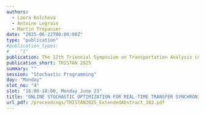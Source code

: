 ```yaml
---
authors:
  - Laura Kolcheva
  - Antoine Legrain
  - Martin Trépanier
date: "2025-06-22T00:00:00Z"
type: "publication"
#publication_types:
#  - "1"
publication: The 12th Triennial Symposium on Transportation Analysis conference
publication_short: TRISTAN 2025
summary: ""
session: "Stochastic Programming"
day: "Monday"
slot_no: "4"
slot: "16:00-18:00, Monday June 23"
title: "ONLINE STOCHASTIC OPTIMIZATION FOR REAL-TIME TRANSFER SYNCHRONIZATION IN PUBLIC TRANSIT NETWORKS"
url_pdf: /proceedings/TRISTAN2025_ExtendedAbstract_382.pdf
---
```

